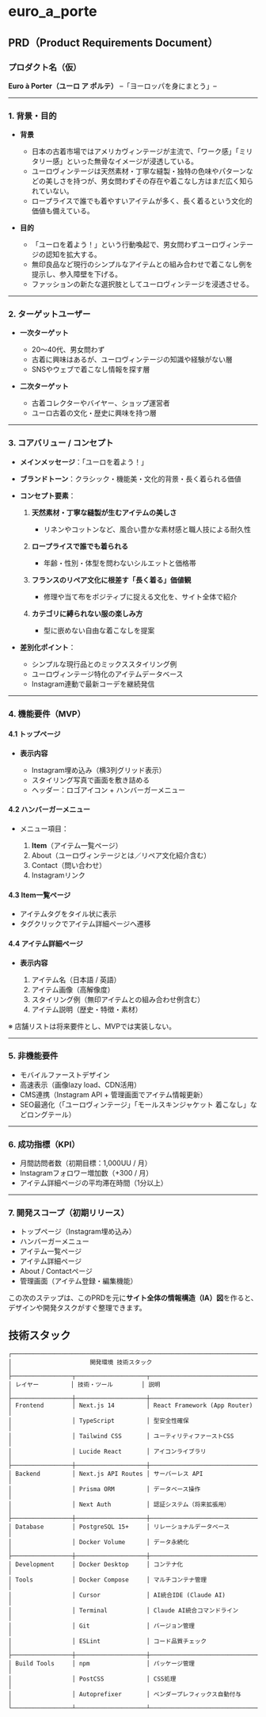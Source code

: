 # euro_a_porte
## PRD（Product Requirements Document）

### プロダクト名（仮）

**Euro à Porter（ユーロ ア ポルテ）**
–「ヨーロッパを身にまとう」–

---

### 1. 背景・目的

* **背景**

  * 日本の古着市場ではアメリカヴィンテージが主流で、「ワーク感」「ミリタリー感」といった無骨なイメージが浸透している。
  * ユーロヴィンテージは天然素材・丁寧な縫製・独特の色味やパターンなどの美しさを持つが、男女問わずその存在や着こなし方はまだ広く知られていない。
  * ロープライスで誰でも着やすいアイテムが多く、長く着るという文化的価値も備えている。

* **目的**

  * 「ユーロを着よう！」という行動喚起で、男女問わずユーロヴィンテージの認知を拡大する。
  * 無印良品など現行のシンプルなアイテムとの組み合わせで着こなし例を提示し、参入障壁を下げる。
  * ファッションの新たな選択肢としてユーロヴィンテージを浸透させる。

---

### 2. ターゲットユーザー

* **一次ターゲット**

  * 20〜40代、男女問わず
  * 古着に興味はあるが、ユーロヴィンテージの知識や経験がない層
  * SNSやウェブで着こなし情報を探す層
* **二次ターゲット**

  * 古着コレクターやバイヤー、ショップ運営者
  * ユーロ古着の文化・歴史に興味を持つ層

---

### 3. コアバリュー / コンセプト

* **メインメッセージ**：「ユーロを着よう！」

* **ブランドトーン**：クラシック・機能美・文化的背景・長く着られる価値

* **コンセプト要素**：

  1. **天然素材・丁寧な縫製が生むアイテムの美しさ**

     * リネンやコットンなど、風合い豊かな素材感と職人技による耐久性
  2. **ロープライスで誰でも着られる**

     * 年齢・性別・体型を問わないシルエットと価格帯
  3. **フランスのリペア文化に根差す「長く着る」価値観**

     * 修理や当て布をポジティブに捉える文化を、サイト全体で紹介
  4. **カテゴリに縛られない服の楽しみ方**

     * 型に嵌めない自由な着こなしを提案

* **差別化ポイント**：

  * シンプルな現行品とのミックススタイリング例
  * ユーロヴィンテージ特化のアイテムデータベース
  * Instagram連動で最新コーデを継続発信

---

### 4. 機能要件（MVP）

#### 4.1 トップページ

* **表示内容**

  * Instagram埋め込み（横3列グリッド表示）
  * スタイリング写真で画面を敷き詰める
  * ヘッダー：ロゴアイコン + ハンバーガーメニュー

#### 4.2 ハンバーガーメニュー

* メニュー項目：

  1. **Item**（アイテム一覧ページ）
  2. About（ユーロヴィンテージとは／リペア文化紹介含む）
  3. Contact（問い合わせ）
  4. Instagramリンク

#### 4.3 Item一覧ページ

* アイテムタグをタイル状に表示
* タグクリックでアイテム詳細ページへ遷移

#### 4.4 アイテム詳細ページ

* **表示内容**

  1. アイテム名（日本語 / 英語）
  2. アイテム画像（高解像度）
  3. スタイリング例（無印アイテムとの組み合わせ例含む）
  4. アイテム説明（歴史・特徴・素材）

※ 店舗リストは将来要件とし、MVPでは実装しない。

---

### 5. 非機能要件

* モバイルファーストデザイン
* 高速表示（画像lazy load、CDN活用）
* CMS連携（Instagram API + 管理画面でアイテム情報更新）
* SEO最適化（「ユーロヴィンテージ」「モールスキンジャケット 着こなし」などロングテール）

---

### 6. 成功指標（KPI）

* 月間訪問者数（初期目標：1,000UU / 月）
* Instagramフォロワー増加数（+300 / 月）
* アイテム詳細ページの平均滞在時間（1分以上）

---

### 7. 開発スコープ（初期リリース）

* トップページ（Instagram埋め込み）
* ハンバーガーメニュー
* アイテム一覧ページ
* アイテム詳細ページ
* About / Contactページ
* 管理画面（アイテム登録・編集機能）

この次のステップは、このPRDを元に**サイト全体の情報構造（IA）図**を作ると、デザインや開発タスクがすぐ整理できます。

## 技術スタック
```
┌──────────────────────────────────────────────────────────────────────────────┐
│                      開発環境 技術スタック                                      │
├─────────────────┬────────────────────┬───────────────────────────────────────┤
│ レイヤー         │ 技術・ツール        │ 説明                                  │
├─────────────────┼────────────────────┼───────────────────────────────────────┤
│ Frontend        │ Next.js 14         │ React Framework (App Router)         │
│                 │ TypeScript         │ 型安全性確保                          │
│                 │ Tailwind CSS       │ ユーティリティファーストCSS           │
│                 │ Lucide React       │ アイコンライブラリ                    │
├─────────────────┼────────────────────┼───────────────────────────────────────┤
│ Backend         │ Next.js API Routes │ サーバーレス API                      │
│                 │ Prisma ORM         │ データベース操作                      │
│                 │ Next Auth          │ 認証システム（将来拡張用）            │
├─────────────────┼────────────────────┼───────────────────────────────────────┤
│ Database        │ PostgreSQL 15+     │ リレーショナルデータベース            │
│                 │ Docker Volume      │ データ永続化                          │
├─────────────────┼────────────────────┼───────────────────────────────────────┤
│ Development     │ Docker Desktop     │ コンテナ化                            │
│ Tools           │ Docker Compose     │ マルチコンテナ管理                    │
│                 │ Cursor             │ AI統合IDE (Claude AI)                │
│                 │ Terminal           │ Claude AI統合コマンドライン           │
│                 │ Git                │ バージョン管理                        │
│                 │ ESLint             │ コード品質チェック                    │
├─────────────────┼────────────────────┼───────────────────────────────────────┤
│ Build Tools     │ npm                │ パッケージ管理                        │
│                 │ PostCSS            │ CSS処理                               │
│                 │ Autoprefixer       │ ベンダープレフィックス自動付与        │
└─────────────────┴────────────────────┴───────────────────────────────────────┘
```
